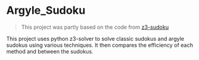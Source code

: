 # Argyle_Sudoku
> This project was partly based on the code from [z3-sudoku](https://github.com/awkwardbunny/z3-sudoku)




This project uses python z3-solver to solve classic sudokus and argyle sudokus using various techniques. It then compares the efficiency of each method
and between the sudokus. 

